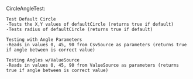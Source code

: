 CircleAngleTest:

    Test Default Circle
    -Tests the X,Y values of defaultCircle (returns true if default)
    -Tests radius of defaultCircle (returns true if default)

    Testing with Angle Parameters
    -Reads in values 0, 45, 90 from CsvSource as parameters (returns true if angle between is correct value)

    Testing Angles w/ValueSource
    -Reads in values 0, 45, 90 from ValueSource as parameters (returns true if angle between is correct value)

